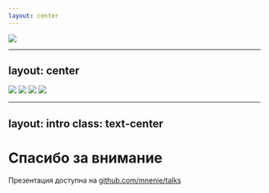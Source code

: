 ```yaml
---
layout: center
---
```


<img src="https://www.meme-arsenal.com/memes/1e87e22aba83015c2fff66110f546ef7.jpg" class="h-full" />

---
layout: center
---

<div class="grid w-full items-center grid-cols-2 gap-10">
  <img src="/soj/1.png" h-full rounded-md />
  <img src="/soj/2.png" h-full rounded-md />
  <img src="/soj/3.png" h-full rounded-md />
  <img src="/soj/4.png" h-full rounded-md />
</div>


---
layout: intro
class: text-center
---

<h1 text="5xl!">Спасибо за внимание</h1>

<div op80 text-4>

Презентация доступна на <ri-github-fill /> [github.com/mnenie/talks](https://github.com/mnenie/talks)
</div>